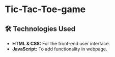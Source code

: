 # Tic-Tac-Toe-game

## 🛠️ Technologies Used
- **HTML & CSS:** For the front-end user interface.
- **JavaScript:** To add functionality in webpage.
